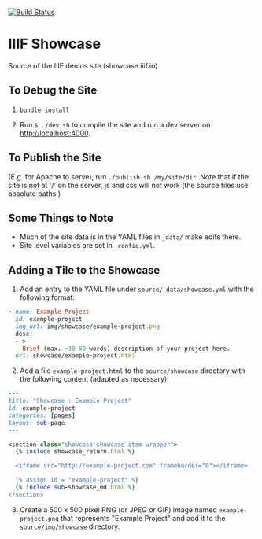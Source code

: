 [![Build Status](https://travis-ci.org/IIIF/showcase.iiif.io.svg?branch=master)](https://travis-ci.org/IIIF/showcase.iiif.io)

# IIIF Showcase

Source of the IIIF demos site (showcase.iiif.io)

## To Debug the Site

 1. `bundle install`

 2. Run `$ ./dev.sh` to compile the site and run a dev server on [http://localhost:4000](http://localhost:4000).

## To Publish the Site

(E.g. for Apache to serve), run `./publish.sh /my/site/dir`. Note that if the site is not at '/' on the server, js and css will not work (the source files use absolute paths.)

## Some Things to Note

 * Much of the site data is in the YAML files in `_data/` make edits there.
 * Site level variables are set in  `_config.yml`.

## Adding a Tile to the Showcase

1. Add an entry to the YAML file under `source/_data/showcase.yml` with the following format:

  ```ruby
  - name: Example Project
    id: example-project
    img_url: img/showcase/example-project.png
    desc:
    - >
      Brief (max. ~30-50 words) description of your project here.
    url: showcase/example-project.html

  ```

2. Add a file `example-project.html` to the `source/showcase` directory with the following content (adapted as necessary):

  ```ruby
  ---
  title: "Showcase : Example Project"
  id: example-project
  categories: [pages]
  layout: sub-page
  ---

  <section class="showcase showcase-item wrapper">
    {% include showcase_return.html %}

    <iframe src="http://example-project.com" frameborder="0"></iframe>

    {% assign id = "example-project" %}
    {% include sub-showcase_md.html %}
  </section>

  ```

3. Create a 500 x 500 pixel PNG (or JPEG or GIF) image named `example-project.png` that represents "Example Project" and add it to the `source/img/showcase` directory.

